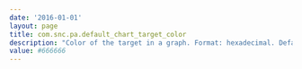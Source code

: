 ```yaml
---
date: '2016-01-01'
layout: page
title: com.snc.pa.default_chart_target_color
description: "Color of the target in a graph. Format: hexadecimal. Default: #666666"
value: #666666 
---
```

